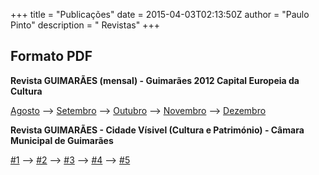 +++
title = "Publicações"
date = 2015-04-03T02:13:50Z
author = "Paulo Pinto"
description = " Revistas"
+++

## Formato PDF

**Revista GUIMARÃES (mensal) - Guimarães 2012 Capital Europeia da Cultura**

[Agosto](/revistas/8CEC2012_WEB.pdf) --> [Setembro](/revistas/9CEC2012_WEB.PDF) --> [Outubro](/revistas/10CEC2012_WEB.PDF) --> [Novembro](/revistas/11CEC2012_WEB.pdf) --> [Dezembro](/revistas/12CEC2012_WEB.pdf)
<br>

**Revista GUIMARÃES - Cidade Vísivel (Cultura e Património) - Câmara Municipal de Guimarães**

[#1](https://paulo-pinto.com/downloads/1GUIMARAES_WEB.pdf) --> [#2](https://paulo-pinto.com/downloads/2GUIMARAES_WEB.pdf) --> [#3](https://paulo-pinto.com/downloads/3GUIMARAES_WEB.pdf) --> [#4](https://paulo-pinto.com/downloads/4GUIMARAES_WEB.pdf) --> [#5](https://paulo-pinto.com/downloads/5GUIMARAES_WEB.pdf)
